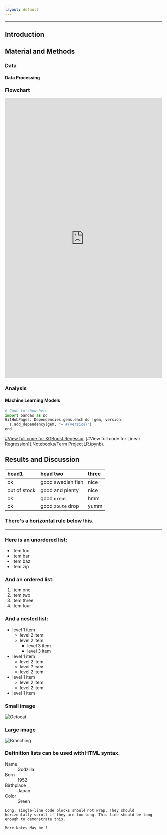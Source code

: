 ```yaml
---
layout: default
---
```

---


## Introduction
## Material and Methods
### Data
#### Data Processing
### Flowchart

<iframe frameborder="0" style="width:100%;height:900px;" src="https://viewer.diagrams.net/?tags=%7B%7D&highlight=0000ff&edit=_blank&layers=1&nav=1#R7VzZctu4Ev0aVyUPUnERZenR8nYzYyeZyNmepiASonBNEgxAbfn6aSzcKUuiRdv31iSVhGhi7T7oPmjQObMvw80tQ%2FHinno4OLMMb3NmX51Z1vh8CH8LwVYJhqatBD4jnhKZuWBKfmMtNLR0STzMSxUTSoOExGWhS6MIu0lJhhij63K1OQ3Ko8bIxzXB1EVBXfqdeMlCSR1jnMv%2Fg4m%2F0COfO3reIUrragFfII%2BuCyL7%2Bsy%2BZJQm6incXOJAqC5Vy%2FcP2%2B%2FB3ePw9o%2B%2F%2BC%2F0dfLnw8dvPdXZzTFNshUwHCWtu%2Bb3t9bdx6m5daLf9%2F4fFwtrfaWbGCsULLW6zqxhAINMPLKCR188pqJZKriOVoTRKITpIDHEFUpQWgkmMKs2BFlDd1Jk8GSrLTX8tRSqnMxplPS4xNEFVBjFG9VIv652I6o%2Fp5933xAjaAaNrUuodkmDZRhxVXjYxvh9YRVqrOcs7vnrMK0dC5kmDKMQatwEAFM5f0v94%2FJV%2B0WceJZfEInmSCDzjU7wAYcxZihZMo2IQds5WqV5WOA%2FYvEI%2BxjWjwPqMzCXPYHRSIgTzKrvPucvJusFSfA0Rq7oYQ2OGmSLJAygZIrFkQ1Ofa8qBwEgmTI5tD2fzy3XBTlPGH3EhTfecDZ0htl09%2FoY7YtWmCV4U3Cw2ufcYgozZluokr7VLkZHD0eV1rkntmxdY1HywjoAaOfvZ%2F3mHg4etJM7wuFZrRyecnDGd4YiPyCR35mzM80TebudHX3lAGvjM4o80C1EdbWyOcANy%2BjKRO%2FbyF2Agye%2F5VpFaE5ItKRL0QJawt8RjXolseiI44T34VmNQeci1AOCexyAjGVb32fYR4nqdr6M3IRQ4WxP6GFfXKMZWljDxLuMGDxGUWOTGXIffUaXkQc2kltdLIBEJCEQr1t1eagyPi2TeJlk1l8QLrvDMZe7Xm5QgRuIAhIQUrDSEZjLWYrGEa5jc03AZUBnqiSAJfoVePtWai9XGQgXtEArhTQeCq%2FKCs0K05mJ7hB4NGCCAO0bdxkuA5SIZ2CqsDAUCm8bzXgsF2qISa0xfsw2Q7KgEvHZeC5FjJfGUzGE9HFfPYWUyVUspL7zHi8r8%2FIITzeNnNxaOslsblpT6WxclzIPphBshVpuSFSgZwU9Fq0g6n2YaL7DUwoxzyiEVowYrxoYWSmUJ1SRQZgxp8FKThEeiCdU%2Fe5hOn1frseXPMaR11BPzP2ByLkGsHhZww0IEHJcAcu7fAqpKfJJvm8yndQ6CjiVUHGDpZpAbphVxgaNs2vrbGScjS8FJfgbppIKrjJPqRWfvhiR9GlcsaOYV7orao0gqqbN%2BgUnoTZjzXc0iRt9z1NkRHoH7Gm6sJddlNmEI343sYmh%2FKXdRUGufin%2F4gI%2B7%2FBcBHqzIPqig7%2BUdUVGrFGZjZw30BGrgY7YnfEReycfyYjFR7zON%2FGN2sRPWD1rJ7ZQFnkjsZ%2FFnpfKylxbpRu8AoXzoidTeytZNIwpuKqkp7y60dTekI1SsEvgbzFi%2Ffqu3MGThfufJlR6n%2BcSYA%2Fh0byRAA%2FdEZ7NxRvd2Hg5MmydG3X8GQ34G3UGP7Omfuz5eKqLlEFo8ymEketcOsl9h9BVXueO0lir%2F784SbbaHGgJUCsZC29I8kM07zu69LPw5mqje5aFbVqIYL0%2FioWfeQ%2BimDeTpbTdcabkdMlc%2FITCtCESxHycPFHvXNUTynwSGAwD1SCrcq6qycy66WdKJF3VgBqWAWWfj8s9qHnqRjlWLhhD20K1WFTgu4exm4e5Oaz6QMM3B6oaP4dtppD2SHYaHGkV2UFAYn6AM0HATGQmUnqVhgA4cnHzcXo2cgbOC3oQezSqeZDBoO5AUtnJHciw1Xl6mgDoeUJcyQQvwHdsOeFNQUxEPsxdRmK5Sywja8p3MZ3a8JIZHlhXh9lvhC9RQH4jcT49mlIZR1Mqz8Ejb9CEqJE1s4ddJmjGFUQN65zIdBpiUtru5JA637%2BT2YKGsyVvz1x38tOdjLYr9Vc8uGPUKcGwQfvDrrQ%2FfnpDN2Ub4MyJWTHTAGeod71eUf7%2B6czJifvVmzj3K2nu4B65CyJPzHdARSNFcfWN16kyeidQB%2Buo45deCEkFlwHiMjkTzlCAIldYQNoFb0SkxUX%2FnDXqCRPGsczkTO8%2FPVzL44hPGdgyfE3bvI5SP19e6FMbbGBwQmQuFMOJH5E5BFLJv4pHMpVJU4cwH2KnKOkk7Zl98y%2B2W44nEakcRw3mP24nlHJhCHUC%2FoJ9hjkvUwiyb%2BYnpBVvMN6Nq2eDerwbmA0Bzxx0dQY2d1%2BCx43gCeFQRaJeIk67AjpGrJmqfjGjSULD5neBzHzJN7A%2F5RuPMCzvQZQ8SJiSLyPiQmjqzYhH1CsczuRxRKgLgNqbMYwe1auIsnBPbj%2BLaxf3X6DFDYVhEU8OD4JxNxh9xcPUyOw7JTgOBw0ZGev8BfmXPTjgIBt5F%2BLLGCi5IrISt6zhsjnyzEmeLPlZypU0Z07aZGmOs9TebIsmo3uzLekW3ptuWRe%2FAKpbNZU9MytjG5U0s13xXWrhtbRMrSOnmt8ZH5bfOVVSxW463r8yGE2zgEajPx6PnkSkKBQ%2BpOgCpfaBKHXeFEidSippYFew1Rqko5cF6cDaD9L0ToGE6jahgE8RLkQi6g7NcPCZcqJC8VUaxbMKFwFwbXgh4%2F5E9nSRJgobs4Z6MBjUF9fKAQHEgQZubuHs%2BbdpjTbwpx%2BL8NtNeBs4FQuPG4Kb03cawpt9gvD2l2f%2F%2BmGN%2BKrHjO3k6ufgfvOt4b7rgoszDMi%2BRuTXUpxWPlylB50pCmNxFbvDmgu8Qb4wVukbKi3NNr11CCUp3x51ZZHq%2FeOB149OV9Y4JGn%2Bf8I19npnq9E7l93%2Fbki%2FGtWoIqol06j2M6z0czof3qjDA3K%2BrYE4duyz8pWhcb4PjqJUZQ05Rg3DKnGQ4eC1KYh1IMjtN0VBavfh45borWbRrWqyoGP4NiXNnwdfjTWzb1iDEtYGCs1Hge1t3Z3XPOxe1A5fE6SDCokyWmK0es9W9dSng%2BiXP1afHu%2B2H%2F3V6M9ROL0ldz8%2BtfxJjwlyAUZE3KY844c8OvtsNf9y0Wn6SL%2Fdl3K7tbK36Q6e%2Bpa%2F%2BK%2BR10M3%2FKGfKDQdOrr65L8R%2BWYr5J%2FwZ5yO%2FzmjF99IH5cJI%2BrbPzEf%2B9Dd9O8G2L8BzPPBK%2B%2BApo9Md9OTSHxT%2FgQ32RHF2yrthahmJReSnbOPpprVpEqln47D%2BHG3A%2FtMmdHMEsVMj%2BBPHbtbmv8Almi8KkyM5uD1P4aS4%2FI6nW74ssV3U9O3YnFzdCKTm9Ucasc2P%2B6q5lDPINIn5QPo0Gp74dIdgl43tFQQlH3V%2F1wE1WJUxwjqLgnXy3JmefLBdPalHxqzcM%2BE0mFp4LfCUkzbagclc7AHk62hBMX8v7xQ1fP%2FNsS%2B%2Fgc%3D"></iframe>


### Analysis
#### Machine Learning Models

```python
# Code to show here
import pandas as pd
GitHubPages::Dependencies.gems.each do |gem, version|
  s.add_dependency(gem, "= #{version}")
end
```

[#View full code for XGBoost Regessor](./another-page.html).
[#View full code for Linear Regression](.Notebooks/Term Project LR.ipynb).



## Results and Discussion



| head1        | head two          | three |
|:-------------|:------------------|:------|
| ok           | good swedish fish | nice  |
| out of stock | good and plenty   | nice  |
| ok           | good `oreos`      | hmm   |
| ok           | good `zoute` drop | yumm  |

### There's a horizontal rule below this.

* * *

### Here is an unordered list:

*   Item foo
*   Item bar
*   Item baz
*   Item zip

### And an ordered list:

1.  Item one
1.  Item two
1.  Item three
1.  Item four

### And a nested list:

- level 1 item
  - level 2 item
  - level 2 item
    - level 3 item
    - level 3 item
- level 1 item
  - level 2 item
  - level 2 item
  - level 2 item
- level 1 item
  - level 2 item
  - level 2 item
- level 1 item

### Small image

![Octocat](https://github.githubassets.com/images/icons/emoji/octocat.png)

### Large image

![Branching](https://guides.github.com/activities/hello-world/branching.png)


### Definition lists can be used with HTML syntax.

<dl>
<dt>Name</dt>
<dd>Godzilla</dd>
<dt>Born</dt>
<dd>1952</dd>
<dt>Birthplace</dt>
<dd>Japan</dd>
<dt>Color</dt>
<dd>Green</dd>
</dl>
   

```
Long, single-line code blocks should not wrap. They should horizontally scroll if they are too long. This line should be long enough to demonstrate this.
```

```
More Notes May be ?
```


    

